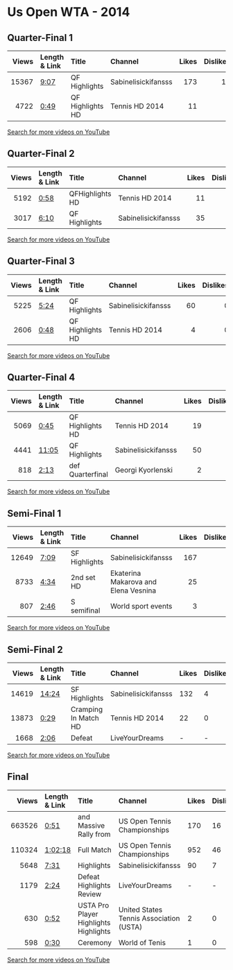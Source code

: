 
# Us Open WTA - 2014
    
## Quarter-Final 1
|   Views | Length & Link                                       | Title            | Channel             |   Likes |   Dislikes |
|--------:|:----------------------------------------------------|:-----------------|:--------------------|--------:|-----------:|
|   15367 | [9:07](https://www.youtube.com/watch?v=_N_1zPMgh2U) | QF Highlights    | Sabinelisickifansss |     173 |         10 |
|    4722 | [0:49](https://www.youtube.com/watch?v=wXIINWqLs20) | QF Highlights HD | Tennis HD 2014      |      11 |          2 |

[Search for more videos on YouTube](https://www.youtube.com/results?search_query=%22us+open%22+%22Williams%22+%22Pennetta%22+%222014%22+%22highlights%22)     

## Quarter-Final 2
|   Views | Length & Link                                       | Title           | Channel             |   Likes |   Dislikes |
|--------:|:----------------------------------------------------|:----------------|:--------------------|--------:|-----------:|
|    5192 | [0:58](https://www.youtube.com/watch?v=P52jDkiB4NM) | QFHighlights HD | Tennis HD 2014      |      11 |          0 |
|    3017 | [6:10](https://www.youtube.com/watch?v=KAOdvhkbcRc) | QF Highlights   | Sabinelisickifansss |      35 |          1 |

[Search for more videos on YouTube](https://www.youtube.com/results?search_query=%22us+open%22+%22Makarova%22+%22Azarenka%22+%222014%22+%22highlights%22)     

## Quarter-Final 3
|   Views | Length & Link                                       | Title            | Channel             |   Likes |   Dislikes |
|--------:|:----------------------------------------------------|:-----------------|:--------------------|--------:|-----------:|
|    5225 | [5:24](https://www.youtube.com/watch?v=kEoP5xhrNOo) | QF Highlights    | Sabinelisickifansss |      60 |          0 |
|    2606 | [0:48](https://www.youtube.com/watch?v=5x_9NTA9gjI) | QF Highlights HD | Tennis HD 2014      |       4 |          0 |

[Search for more videos on YouTube](https://www.youtube.com/results?search_query=%22us+open%22+%22Peng%22+%22Bencic%22+%222014%22+%22highlights%22)     

## Quarter-Final 4
|   Views | Length & Link                                        | Title               | Channel             |   Likes |   Dislikes |
|--------:|:-----------------------------------------------------|:--------------------|:--------------------|--------:|-----------:|
|    5069 | [0:45](https://www.youtube.com/watch?v=QYjMATq_WL8)  | QF Highlights HD    | Tennis HD 2014      |      19 |          0 |
|    4441 | [11:05](https://www.youtube.com/watch?v=OYIX5zGrSHA) | QF Highlights       | Sabinelisickifansss |      50 |          2 |
|     818 | [2:13](https://www.youtube.com/watch?v=Bt9ixjAyhko)  | def    Quarterfinal | Georgi Kyorlenski   |       2 |          0 |

[Search for more videos on YouTube](https://www.youtube.com/results?search_query=%22us+open%22+%22Wozniacki%22+%22Errani%22+%222014%22+%22highlights%22)     

## Semi-Final 1
|   Views | Length & Link                                       | Title            | Channel                              |   Likes |   Dislikes |
|--------:|:----------------------------------------------------|:-----------------|:-------------------------------------|--------:|-----------:|
|   12649 | [7:09](https://www.youtube.com/watch?v=jUyufAx1oEw) | SF Highlights    | Sabinelisickifansss                  |     167 |          4 |
|    8733 | [4:34](https://www.youtube.com/watch?v=QQXYhoPm3Nk) | 2nd set HD       | Ekaterina Makarova and Elena Vesnina |      25 |          0 |
|     807 | [2:46](https://www.youtube.com/watch?v=cKzpvNm8e3Y) | S      semifinal | World sport events                   |       3 |          0 |

[Search for more videos on YouTube](https://www.youtube.com/results?search_query=%22us+open%22+%22Williams%22+%22Makarova%22+%222014%22+%22highlights%22)     

## Semi-Final 2
|   Views | Length & Link                                        | Title                    | Channel             | Likes   | Dislikes   |
|--------:|:-----------------------------------------------------|:-------------------------|:--------------------|:--------|:-----------|
|   14619 | [14:24](https://www.youtube.com/watch?v=wEvjwZI6ICk) | SF Highlights            | Sabinelisickifansss | 132     | 4          |
|   13873 | [0:29](https://www.youtube.com/watch?v=IzYSOrhP1kI)  | Cramping In Match     HD | Tennis HD 2014      | 22      | 0          |
|    1668 | [2:06](https://www.youtube.com/watch?v=1AFRrVP1pJo)  | Defeat                   | LiveYourDreams      | -       | -          |

[Search for more videos on YouTube](https://www.youtube.com/results?search_query=%22us+open%22+%22Wozniacki%22+%22Peng%22+%222014%22+%22highlights%22)     

## Final
|   Views | Length & Link                                          | Title                                         | Channel                                 | Likes   | Dislikes   |
|--------:|:-------------------------------------------------------|:----------------------------------------------|:----------------------------------------|:--------|:-----------|
|  663526 | [0:51](https://www.youtube.com/watch?v=izVpVkcKdOw)    | and   Massive Rally from                      | US Open Tennis Championships            | 170     | 16         |
|  110324 | [1:02:18](https://www.youtube.com/watch?v=W7fCn_Y4yEk) | Full Match                                    | US Open Tennis Championships            | 952     | 46         |
|    5648 | [7:31](https://www.youtube.com/watch?v=mytoZkR9wCs)    | Highlights                                    | Sabinelisickifansss                     | 90      | 7          |
|    1179 | [2:24](https://www.youtube.com/watch?v=WBnEWqi7I4Y)    | Defeat   Highlights Review                    | LiveYourDreams                          | -       | -          |
|     630 | [0:52](https://www.youtube.com/watch?v=bYQf0C-nyMw)    | USTA Pro Player Highlights         Highlights | United States Tennis Association (USTA) | 2       | 0          |
|     598 | [0:30](https://www.youtube.com/watch?v=sl3Qa2rDrT8)    | Ceremony                                      | World of Tenis                          | 1       | 0          |

[Search for more videos on YouTube](https://www.youtube.com/results?search_query=%22us+open%22+%22Williams%22+%22Wozniacki%22+%222014%22+%22highlights%22)     
